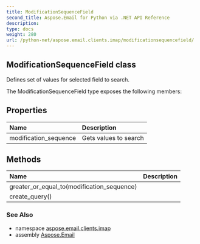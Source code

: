 ```yaml
---
title: ModificationSequenceField
second_title: Aspose.Email for Python via .NET API Reference
description: 
type: docs
weight: 280
url: /python-net/aspose.email.clients.imap/modificationsequencefield/
---
```


## ModificationSequenceField class

Defines set of values for selected field to search.

The ModificationSequenceField type exposes the following members:
## Properties
| Name | Description |
| :- | :- |
|modification_sequence|Gets values to search|
## Methods
| Name | Description |
| :- | :- |
|greater_or_equal_to(modification_sequence)|  |
|create_query()|  |

### See Also

* namespace [aspose.email.clients.imap](/python-net/aspose.email.clients.imap/)
* assembly [Aspose.Email](/python-net/)

